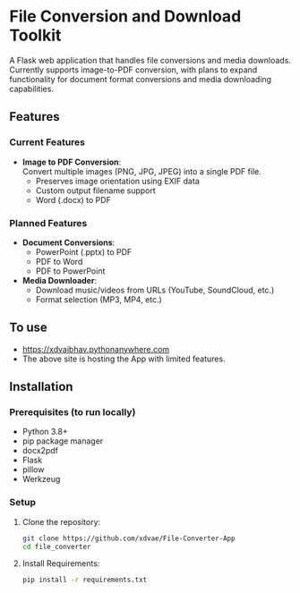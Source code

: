 # File Conversion and Download Toolkit

A Flask web application that handles file conversions and media downloads. Currently supports image-to-PDF conversion, with plans to expand functionality for document format conversions and media downloading capabilities.

## Features

### Current Features
- **Image to PDF Conversion**:  
  Convert multiple images (PNG, JPG, JPEG) into a single PDF file.  
  - Preserves image orientation using EXIF data
  - Custom output filename support
  - Word (.docx) to PDF

### Planned Features
- **Document Conversions**:
  - PowerPoint (.pptx) to PDF
  - PDF to Word
  - PDF to PowerPoint
- **Media Downloader**:
  - Download music/videos from URLs (YouTube, SoundCloud, etc.)
  - Format selection (MP3, MP4, etc.)

## To use
- https://xdvaibhav.pythonanywhere.com
- The above site is hosting the App with limited features.
## Installation

### Prerequisites (to run locally)
- Python 3.8+
- pip package manager
- docx2pdf 
- Flask
- pillow 
- Werkzeug 

### Setup
1. Clone the repository:
   ```bash
   git clone https://github.com/xdvae/File-Converter-App
   cd file_converter

2. Install Requirements:
    ```bash
    pip install -r requirements.txt